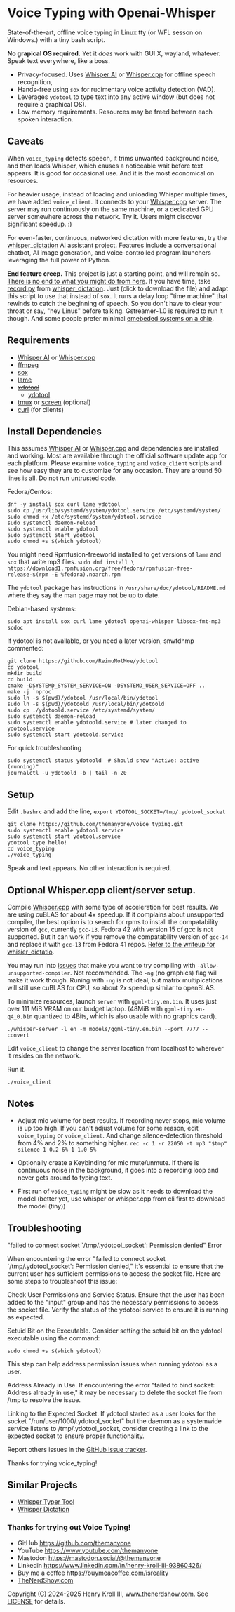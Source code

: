 # Voice Typing with Openai-Whisper

State-of-the-art, offline voice typing in Linux tty (or WFL sesson on Windows.) with a tiny bash script.

**No grapical OS required.** Yet it *does* work with GUI X, wayland, whatever. Speak text everywhere, like a boss.

- Privacy-focused. Uses [Whisper AI](https://github.com/openai/whisper) or [Whisper.cpp](https://github.com/ggerganov/whisper.cpp) for offline speech recognition,
- Hands-free using `sox` for rudimentary voice activity detection (VAD).
- Leverages `ydotool` to type text into any active window (but does not require a graphical OS).
- Low memory requirements. Resources may be freed between each spoken interaction.

## Caveats

When `voice_typing` detects speech, it trims unwanted background noise, and then loads Whisper, which causes a noticeable wait before text appears. It is good for occasional use. And it is the most economical on resources.

For heavier usage, instead of loading and unloading Whisper multiple times, we have added `voice_client`. It connects to your [Whisper.cpp](https://github.com/ggerganov/whisper.cpp) server. The server may run continuously on the same machine, or a dedicated GPU server somewhere across the network. Try it. Users might discover significant speedup. :)

For even-faster, continuous, networked dictation with more features, try the [whisper_dictation](https://github.com/themanyone/whisper_dictation.git) AI assistant project. Features include a conversational chatbot, AI image generation, and voice-controlled program launchers leveraging the full power of Python.

**End feature creep.** This project is just a starting point, and will remain so. [There is no end to what you might do from here](https://github.com/ReimuNotMoe/ydotool). If you have time, take [record.py](https://github.com/themanyone/whisper_dictation/blob/main/record.py) from [whisper_dictation](https://github.com/themanyone/whisper_dictation.git). Just (click to download the file) and adapt this script to use that instead of `sox`. It runs a delay loop "time machine" that rewinds to catch the beginning of speech. So you don't have to clear your throat or say, "hey Linus" before talking. Gstreamer-1.0 is required to run it though. And some people prefer minimal [emebeded systems on a chip](https://www.reddit.com/r/embedded/comments/16xakmp/how_to_design_a_simple_pcb_running_linux/).

## Requirements
- [Whisper AI](https://github.com/openai/whisper) or [Whisper.cpp](https://github.com/ggerganov/whisper.cpp)
- [ffmpeg](https://ffmpeg.org/)
- [sox](https://sox.sourceforge.net/)
- [lame](https://lame.sourceforge.io/)
- <del>[xdotool](https://github.com/jordansissel/xdotool)</del>
  - [ydotool](https://github.com/ReimuNotMoe/ydotool)
- [tmux](https://github.com/tmux/tmux/wiki) or [screen](https://linuxize.com/post/how-to-use-linux-screen/) (optional)
- [curl](https://curl.se/) (for clients)

## Install Dependencies

This assumes [Whisper AI](https://github.com/openai/whisper) or [Whisper.cpp](https://github.com/ggerganov/whisper.cpp) and dependencies are installed and working. Most are available through the official software update app for each platform. Please examine `voice_typing` and `voice_client` scripts and see how easy they are to customize for any occasion. They are around 50 lines is all. Do not run untrusted code.

Fedora/Centos:
```
dnf -y install sox curl lame ydotool
sudo cp /usr/lib/systemd/system/ydotool.service /etc/systemd/system/
sudo chmod +x /etc/systemd/system/ydotool.service
sudo systemctl daemon-reload
sudo systemctl enable ydotool
sudo systemctl start ydotool
sudo chmod +s $(which ydotool)
```

You might need Rpmfusion-freeworld installed to get versions of `lame` and `sox` that write mp3 files. `sudo dnf install \ https://download1.rpmfusion.org/free/fedora/rpmfusion-free-release-$(rpm -E %fedora).noarch.rpm`

The `ydotool` package has instructions in `/usr/share/doc/ydotool/README.md` where they say the man page may not be up to date.

Debian-based systems:
```
sudo apt install sox curl lame ydotool openai-whisper libsox-fmt-mp3 scdoc
```

If ydotool is not available, or you need a later version, snwfdhmp commented:

```
git clone https://github.com/ReimuNotMoe/ydotool
cd ydotool
mkdir build
cd build
cmake -DSYSTEMD_SYSTEM_SERVICE=ON -DSYSTEMD_USER_SERVICE=OFF ..
make -j `nproc`
sudo ln -s $(pwd)/ydotool /usr/local/bin/ydotool
sudo ln -s $(pwd)/ydotoold /usr/local/bin/ydotoold
sudo cp ./ydotoold.service /etc/systemd/system/
sudo systemctl daemon-reload
sudo systemctl enable ydotoold.service # later changed to ydotool.service
sudo systemctl start ydotoold.service
```
For quick troubleshooting
```
sudo systemctl status ydotoold  # Should show "Active: active (running)"
journalctl -u ydotoold -b | tail -n 20
```

## Setup

Edit `.bashrc` and add the line, `export YDOTOOL_SOCKET=/tmp/.ydotool_socket`

```
git clone https://github.com/themanyone/voice_typing.git
sudo systemctl enable ydotool.service
sudo systemctl start ydotool.service
ydotool type hello!
cd voice_typing
./voice_typing
```

Speak and text appears. No other interaction is required.

## Optional Whisper.cpp client/server setup.

Compile [Whisper.cpp](https://github.com/ggerganov/whisper.cpp) with some type of acceleration for best results. We are using cuBLAS for about 4x speedup. If it complains about unsupported compiler, the best option is to search for rpms to install the compatability version of `gcc`, currently `gcc-13`. Fedora 42 with version 15 of gcc is not supported. But it can work if you remove the compatability version of `gcc-14` and replace it with `gcc-13` from Fedora 41 repos. [Refer to the writeup for whisier_dictatio](https://github.com/themanyone/whisper_dictation#Preparation).

You may run into [issues](https://github.com/ggerganov/whisper.cpp/issues/1587) that make you want to try compiling with `-allow-unsupported-compiler`. Not recommended. The `-ng` (no graphics) flag will make it work though. Runing with `-ng` is not ideal, but matrix multiplcations will still use cuBLAS for CPU, so about 2x speedup similar to openBLAS.

To minimize resources, launch `server` with `ggml-tiny.en.bin`. It uses just over 111 MiB VRAM on our budget laptop. (48MiB with `ggml-tiny.en-q4_0.bin` quantized to 4Bits, which is also usable with no graphics card).

```shell
./whisper-server -l en -m models/ggml-tiny.en.bin --port 7777 --convert
```

Edit `voice_client` to change the server location from localhost to wherever it resides on the network.

Run it.
```shell
./voice_client
```

## Notes

- Adjust mic volume for best results. If recording never stops, mic volume is up too high. If you can't adjust volume for some reason, edit `voice_typing` or `voice_client`. And change silence-detection threshold from 4% and 2% to something higher.
```rec -c 1 -r 22050 -t mp3 "$tmp" silence 1 0.2 6% 1 1.0 5%```

- Optionally create a Keybinding for mic mute/unmute. If there is continuous noise in the background, it goes into a recording loop and never gets around to typing text.

- First run of `voice_typing` might be slow as it needs to download the model (better yet, use whisper or whisper.cpp from cli first to download the model (tiny))

## Troubleshooting
"failed to connect socket `/tmp/.ydotool_socket': Permission denied" Error

When encountering the error "failed to connect socket `/tmp/.ydotool_socket': Permission denied," it's essential to ensure that the current user has sufficient permissions to access the socket file. Here are some steps to troubleshoot this issue:

Check User Permissions and Service Status.
    Ensure that the user has been added to the "input" group and has the necessary permissions to access the socket file.
    Verify the status of the ydotool service to ensure it is running as expected.

Setuid Bit on the Executable.
    Consider setting the setuid bit on the ydotool executable using the command:

    sudo chmod +s $(which ydotool)

This step can help address permission issues when running ydotool as a user.

Address Already in Use.
    If encountering the error "failed to bind socket: Address already in use," it may be necessary to delete the socket file from /tmp to resolve the issue.

Linking to the Expected Socket.
    If ydotool started as a user looks for the socket "/run/user/1000/.ydotool_socket" but the daemon as a systemwide service listens to /tmp/.ydotool_socket, consider creating a link to the expected socket to ensure proper functionality.

Report others issues in the [GitHub issue tracker](https://github.com/themanyone/voice_typing).

Thanks for trying voice_typing!

## Similar Projects

- [Whisper Typer Tool](https://github.com/dynamiccreator/whisper-typer-tool)
- [Whisper Dictation](https://github.com/themanyone/whisper_dictation.git)

### Thanks for trying out Voice Typing!

- GitHub https://github.com/themanyone
- YouTube https://www.youtube.com/themanyone
- Mastodon https://mastodon.social/@themanyone
- Linkedin https://www.linkedin.com/in/henry-kroll-iii-93860426/
- Buy me a coffee https://buymeacoffee.com/isreality
- [TheNerdShow.com](http://thenerdshow.com/)

Copyright (C) 2024-2025 Henry Kroll III, www.thenerdshow.com.
See [LICENSE](LICENSE) for details.

